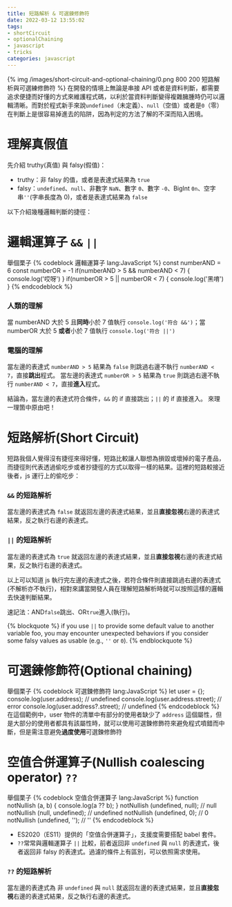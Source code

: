 ```yaml
---
title: 短路解析 & 可選鍊修飾符
date: 2022-03-12 13:55:02
tags:
- shortCircuit
- optionalChaining
- javascript
- tricks
categories: javascript
---
```

{% img /images/short-circuit-and-optional-chaining/0.png 800 200 短路解析與可選練修飾符 %}
在開發的情境上無論是串接 API 或者是資料判斷，都需要追求便捷而好懂的方式來維護程式碼，以利於當資料判斷變得複雜臃腫時仍可以邏輯清晰。而對於程式新手來說`undefined`（未定義）、`null`（空值）或者是`0`（零）在判斷上是很容易掉進去的陷阱，因為判定的方法了解的不深而陷入困境。

# 理解真假值
先介紹 truthy(真值) 與 falsy(假值)：
- truthy：非 falsy 的值，或者是表達式結果為 `true`
- falsy：`undefined`、`null`、非數字 `NaN`、數字 `0`、數字 `-0`、BigInt `0n`、空字串`''`(字串長度為 0)，或者是表達式結果為 `false`

以下介紹幾種邏輯判斷的捷徑：

# 邏輯運算子 `&&` `||`
舉個栗子
{% codeblock 邏輯運算子 lang:JavaScript %}
  const numberAND = 6
  const numberOR = -1
  if(numberAND > 5 && numberAND < 7) {
    console.log('哎呀')
  }
  if(numberOR > 5 || numberOR < 7) {
    console.log('黑唷')
  }
{% endcodeblock %}

### 人類的理解
當 numberAND 大於 5 且**同時**小於 7 值執行 `console.log('符合 &&')`；當 numberOR 大於 5 **或者**小於 7 值執行 `console.log('符合 ||')`

### 電腦的理解
當左邊的表達式 `numberAND > 5` 結果為 `false` 則跳過右邊不執行 `numberAND < 7`，直接**跳出**程式。
當左邊的表達式 `numberOR > 5` 結果為 `true` 則跳過右邊不執行 `numberAND < 7`，直接**進入**程式。

結論為，當左邊的表達式符合條件，`&&` 的 if 直接跳出；`||` 的 if 直接進入。
來理一理箇中原由吧！

# 短路解析(Short Circuit)
短路我個人覺得沒有捷徑來得好懂，短路比較讓人聯想為損毀或壞掉的電子產品，而捷徑則代表透過偷吃步或者抄捷徑的方式以取得一樣的結果。這裡的短路較接近後者，js 運行上的偷吃步：

### `&&` 的短路解析
當左邊的表達式為 `false` 就返回左邊的表達式結果，並且**直接忽視**右邊的表達式結果，反之執行右邊的表達式。

### `||` 的短路解析
當左邊的表達式為 `true` 就返回左邊的表達式結果，並且**直接忽視**右邊的表達式結果，反之執行右邊的表達式。

以上可以知道 js 執行完左邊的表達式之後，若符合條件則直接跳過右邊的表達式(不解析亦不執行)，相對來講當開發人員在理解短路解析時就可以按照這樣的邏輯去快速判斷結果。

速記法：AND`false`跳出、OR`true`進入(執行)。

{% blockquote %}
  if you use `||` to provide some default value to another variable foo, you may encounter unexpected behaviors if you consider some falsy values as usable (e.g., `''` or `0`). 
{% endblockquote %}

# 可選鍊修飾符(Optional chaining)
舉個栗子
{% codeblock 可選鍊修飾符 lang:JavaScript %}
let user = {};
console.log(user.address);
// undefined
console.log(user.address.street);
// error
console.log(user.address?.street);
// undefined
{% endcodeblock %}
在這個範例中，user 物件的清單中有部分的使用者缺少了 `address` 這個屬性，但是大部分的使用者都具有該屬性時，就可以使用可選鍊修飾符來避免程式噴錯而中斷，但是需注意避免**過度使用**可選鍊修飾符

# 空值合併運算子(Nullish coalescing operator) `??`
舉個栗子
{% codeblock 空值合併運算子 lang:JavaScript %}
  function notNullish (a, b) {
    console.log(a ?? b);
  }
  notNullish (undefined, null); // null
  notNullish (null, undefined); // undefined
  notNullish (undefined, 0); // 0
  notNullish (undefined, ''); // ''
{% endcodeblock %}

- ES2020（ES11）提供的「空值合併運算子」，支援度需要搭配 babel 套件。
- `??`常常與邏輯運算子 `||` 比較，前者返回非 `undefined` 與 `null` 的表達式，後者返回非 falsy 的表達式。過濾的條件上有區別，可以依照需求使用。

### `??` 的短路解析
當左邊的表達式為 非 `undefined` 與 `null` 就返回左邊的表達式結果，並且**直接忽視**右邊的表達式結果，反之執行右邊的表達式。


